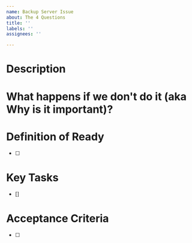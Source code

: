 ```yaml
---
name: Backup Server Issue
about: The 4 Questions
title: ''
labels: ''
assignees: ''

---
```


# Description


# What happens if we don't do it (aka Why is it important)?


# Definition of Ready
- [ ] 

# Key Tasks
- [] 

# Acceptance Criteria
- [ ]
